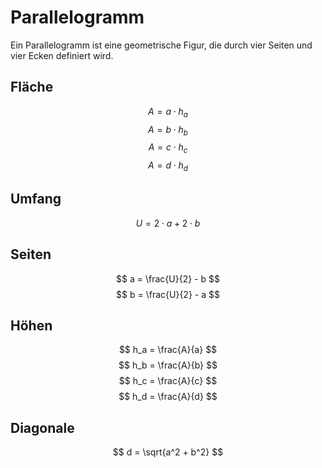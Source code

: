 # Parallelogramm

Ein Parallelogramm ist eine geometrische Figur, die durch vier Seiten und vier Ecken definiert wird.

## Fläche

$$ A = a \cdot h_a $$
$$ A = b \cdot h_b $$
$$ A = c \cdot h_c $$
$$ A = d \cdot h_d $$

## Umfang

$$ U = 2 \cdot a + 2 \cdot b $$

## Seiten

$$ a = \frac{U}{2} - b $$
$$ b = \frac{U}{2} - a $$

## Höhen

$$ h_a = \frac{A}{a} $$
$$ h_b = \frac{A}{b} $$
$$ h_c = \frac{A}{c} $$
$$ h_d = \frac{A}{d} $$

## Diagonale

$$ d = \sqrt{a^2 + b^2} $$